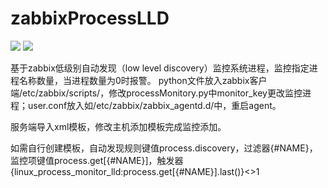 # zabbixProcessLLD
![](https://img.shields.io/badge/zabbix-4.0-green) ![](https://img.shields.io/badge/python-3.6-green)

基于zabbix低级别自动发现（low level discovery）监控系统进程，监控指定进程名称数量，当进程数量为0时报警。
python文件放入zabbix客户端/etc/zabbix/scripts/，修改processMonitory.py中monitor_key更改监控进程；user.conf放入如/etc/zabbix/zabbix_agentd.d/中，重启agent。

服务端导入xml模板，修改主机添加模板完成监控添加。

如需自行创建模板，自动发现规则键值process.discovery，过滤器{#NAME}，监控项键值process.get[{#NAME}]，触发器{linux_process_monitor_lld:process.get[{#NAME}].last()}<>1
